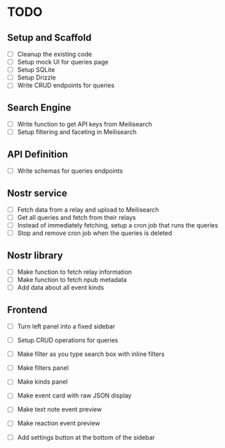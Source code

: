 # TODO

## Setup and Scaffold
- [ ] Cleanup the existing code
- [ ] Setup mock UI for queries page
- [ ] Setup SQLite
- [ ] Setup Drizzle
- [ ] Write CRUD endpoints for queries

## Search Engine
- [ ] Write function to get API keys from Meilisearch
- [ ] Setup filtering and faceting in Meilisearch

## API Definition
- [ ] Write schemas for queries endpoints

## Nostr service
- [ ] Fetch data from a relay and upload to Meilisearch
- [ ] Get all queries and fetch from their relays
- [ ] Instead of immediately fetching, setup a cron job that runs the queries
- [ ] Stop and remove cron job when the queries is deleted

## Nostr library
- [ ] Make function to fetch relay information
- [ ] Make function to fetch npub metadata
- [ ] Add data about all event kinds

## Frontend
- [ ] Turn left panel into a fixed sidebar
- [ ] Setup CRUD operations for queries
- [ ] Make filter as you type search box with inline filters
- [ ] Make filters panel
- [ ] Make kinds panel
- [ ] Make event card with raw JSON display
- [ ] Make text note event preview
- [ ] Make reaction event preview
- [ ] Add settings button at the bottom of the sidebar

